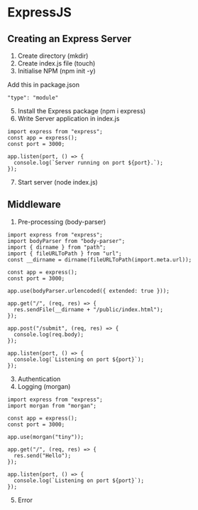 # ExpressJS
## Creating an Express Server

1. Create directory (mkdir)
2. Create index.js file (touch)
3. Initialise NPM (npm init -y)
   
Add this in package.json
```
"type": "module"
```
5. Install the Express package (npm i express)
6. Write Server application in index.js
```
import express from "express";
const app = express();
const port = 3000;

app.listen(port, () => {
  console.log(`Server running on port ${port}.`);
});
```
7. Start server (node index.js)

## Middleware
1. Pre-processing (body-parser)
```
import express from "express";
import bodyParser from "body-parser";
import { dirname } from "path";
import { fileURLToPath } from "url";
const __dirname = dirname(fileURLToPath(import.meta.url));

const app = express();
const port = 3000;

app.use(bodyParser.urlencoded({ extended: true }));

app.get("/", (req, res) => {
  res.sendFile(__dirname + "/public/index.html");
});

app.post("/submit", (req, res) => {
  console.log(req.body);
});

app.listen(port, () => {
  console.log(`Listening on port ${port}`);
});
```
3. Authentication
4. Logging (morgan)
```
import express from "express";
import morgan from "morgan";

const app = express();
const port = 3000;

app.use(morgan("tiny"));

app.get("/", (req, res) => {
  res.send("Hello");
});

app.listen(port, () => {
  console.log(`Listening on port ${port}`);
});
```
5. Error
